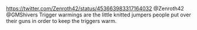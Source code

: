 https://twitter.com/Zenroth42/status/453663983317164032 @Zenroth42 @GMShivers Trigger warmings are the little knitted jumpers people put over their guns in order to keep the triggers warm.